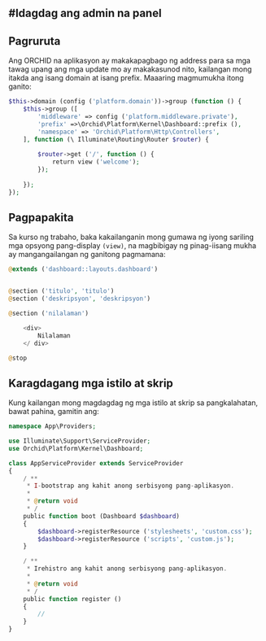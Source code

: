 #Idagdag ang admin na panel
----------

## Pagruruta

Ang ORCHID na aplikasyon ay makakapagbago ng address para sa mga tawag upang ang mga update mo ay makakasunod nito,
kailangan mong itakda ang isang domain at isang prefix. Maaaring magmumukha itong ganito:

```php
$this->domain (config ('platform.domain'))->group (function () {
    $this->group ([
        'middleware' => config ('platform.middleware.private'),
        'prefix' =>\Orchid\Platform\Kernel\Dashboard::prefix (),
        'namespace' => 'Orchid\Platform\Http\Controllers',
    ], function (\ Illuminate\Routing\Router $router) {
    
        $router->get ('/', function () {
            return view ('welcome');
        });
        
    });
});
```


## Pagpapakita

Sa kurso ng trabaho, baka kakailanganin mong gumawa ng iyong sariling mga opsyong pang-display `(view)`,
na magbibigay ng pinag-iisang mukha ay mangangailangan ng ganitong pagmamana:

```php
@extends ('dashboard::layouts.dashboard')


@section ('titulo', 'titulo')
@section ('deskripsyon', 'deskripsyon')

@section ('nilalaman')

    <div>
        Nilalaman
    </ div>

@stop
```


## Karagdagang mga istilo at skrip

Kung kailangan mong magdagdag ng mga istilo at skrip sa pangkalahatan, bawat pahina, gamitin ang:

```php
namespace App\Providers;

use Illuminate\Support\ServiceProvider;
use Orchid\Platform\Kernel\Dashboard;

class AppServiceProvider extends ServiceProvider
{
    / **
     * I-bootstrap ang kahit anong serbisyong pang-aplikasyon.
     *
     * @return void
     * /
    public function boot (Dashboard $dashboard)
    {
        $dashboard->registerResource ('stylesheets', 'custom.css');
        $dashboard->registerResource ('scripts', 'custom.js');
    }

    / **
     * Irehistro ang kahit anong serbisyong pang-aplikasyon.
     *
     * @return void
     * /
    public function register ()
    {
        //
    }
}
```
